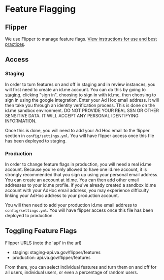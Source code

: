# Feature Flagging

## Flipper

We use Flipper to manage feature flags. [View instructions for use and best practices](https://depo-platform-documentation.scrollhelp.site/developer-docs/Feature-toggles.1859780873.html).

## Access

### Staging

In order to turn features on and off in staging and in review instances, you will first need to create an id.me account. You can do this by going to [staging](https://staging.va.gov), clicking "sign in", choosing to sign in with id.me, then choosing to sign in using the google integration. Enter your Ad Hoc email address. It will then take you through an identity verification process. This is done on the id.me sandbox environment. DO NOT PROVIDE YOUR REAL SSN OR OTHER SENSITIVE DATA. IT WILL ACCEPT ANY PERSONAL IDENTIFYING INFORMATION.

Once this is done, you will need to add your Ad Hoc email to the flipper section in `config/settings.yml`. You will have flipper access once this file has been deployed to staging.

### Production

In order to change feature flags in production, you will need a real id.me account. Because you're only allowed to have one id.me account, it is strongly recommended that you sign up using your personal email address. You can create an account at id.me. You can then add other email addresses to your id.me profile. If you've already created a sandbox id.me account with your AdHoc email address, you may experience difficulty linking your AdHoc address to your production account.

You will then need to add your production id.me email address to `config/settings.yml`. You will have flipper access once this file has been deployed to production.

## Toggling Feature Flags

Flipper URLS (note the 'api' in the url)

* staging: staging-api.va.gov/flipper/features
* production: api.va.gov/flipper/features

From there, you can select individual features and turn them on and off for all users, individual users, or even a percentage of random users.

